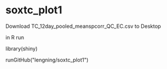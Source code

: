 # soxtc_plot1

Download TC_12day_pooled_meanspcorr_QC_EC.csv to Desktop

in R run

library(shiny)

runGitHub("lengning/soxtc_plot1")
